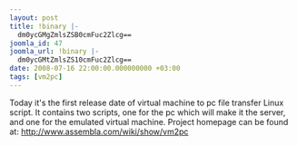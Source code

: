 ```yaml
---
layout: post
title: !binary |-
  dm0ycGMgZmlsZSB0cmFuc2Zlcg==
joomla_id: 47
joomla_url: !binary |-
  dm0ycGMtZmlsZS10cmFuc2Zlcg==
date: 2008-07-16 22:00:00.000000000 +03:00
tags: [vm2pc]
---
```

Today it's the first release date of virtual machine to pc file transfer Linux script.  It contains two scripts, one for the pc which will make it the server, and one for the emulated virtual machine. Project homepage can be found at: <a href="http://www.assembla.com/wiki/show/vm2pc">http://www.assembla.com/wiki/show/vm2pc</a>
